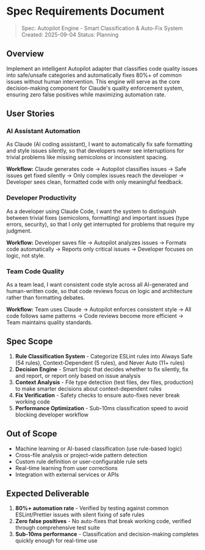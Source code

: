 # Spec Requirements Document

> Spec: Autopilot Engine - Smart Classification & Auto-Fix System Created:
> 2025-09-04 Status: Planning

## Overview

Implement an intelligent Autopilot adapter that classifies code quality issues
into safe/unsafe categories and automatically fixes 80%+ of common issues
without human intervention. This engine will serve as the core decision-making
component for Claude's quality enforcement system, ensuring zero false positives
while maximizing automation rate.

## User Stories

### AI Assistant Automation

As Claude (AI coding assistant), I want to automatically fix safe formatting and
style issues silently, so that developers never see interruptions for trivial
problems like missing semicolons or inconsistent spacing.

**Workflow:** Claude generates code → Autopilot classifies issues → Safe issues
get fixed silently → Only complex issues reach the developer → Developer sees
clean, formatted code with only meaningful feedback.

### Developer Productivity

As a developer using Claude Code, I want the system to distinguish between
trivial fixes (semicolons, formatting) and important issues (type errors,
security), so that I only get interrupted for problems that require my judgment.

**Workflow:** Developer saves file → Autopilot analyzes issues → Formats code
automatically → Reports only critical issues → Developer focuses on logic, not
style.

### Team Code Quality

As a team lead, I want consistent code style across all AI-generated and
human-written code, so that code reviews focus on logic and architecture rather
than formatting debates.

**Workflow:** Team uses Claude → Autopilot enforces consistent style → All code
follows same patterns → Code reviews become more efficient → Team maintains
quality standards.

## Spec Scope

1. **Rule Classification System** - Categorize ESLint rules into Always Safe (54
   rules), Context-Dependent (5 rules), and Never Auto (11+ rules)
2. **Decision Engine** - Smart logic that decides whether to fix silently, fix
   and report, or report only based on issue analysis
3. **Context Analysis** - File type detection (test files, dev files,
   production) to make smarter decisions about context-dependent rules
4. **Fix Verification** - Safety checks to ensure auto-fixes never break working
   code
5. **Performance Optimization** - Sub-10ms classification speed to avoid
   blocking developer workflow

## Out of Scope

- Machine learning or AI-based classification (use rule-based logic)
- Cross-file analysis or project-wide pattern detection
- Custom rule definition or user-configurable rule sets
- Real-time learning from user corrections
- Integration with external services or APIs

## Expected Deliverable

1. **80%+ automation rate** - Verified by testing against common ESLint/Prettier
   issues with silent fixing of safe rules
2. **Zero false positives** - No auto-fixes that break working code, verified
   through comprehensive test suite
3. **Sub-10ms performance** - Classification and decision-making completes
   quickly enough for real-time use
